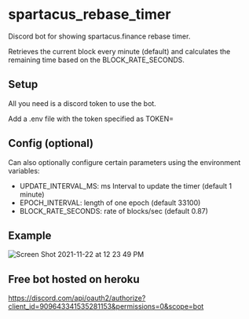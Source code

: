 # spartacus_rebase_timer

Discord bot for showing spartacus.finance rebase timer.

Retrieves the current block every minute (default) and calculates the remaining time based on the BLOCK_RATE_SECONDS.

## Setup

All you need is a discord token to use the bot.

Add a .env file with the token specified as TOKEN=

## Config (optional)

Can also optionally configure certain parameters using the environment variables:
- UPDATE_INTERVAL_MS: ms Interval to update the timer (default 1 minute)
- EPOCH_INTERVAL: length of one epoch (default 33100)
- BLOCK_RATE_SECONDS: rate of blocks/sec (default 0.87)

## Example
![Screen Shot 2021-11-22 at 12 23 49 PM](https://user-images.githubusercontent.com/9285017/142906887-7ac24a41-3e1e-4b94-968c-51bb0f151e23.png)

## Free bot hosted on heroku

https://discord.com/api/oauth2/authorize?client_id=909643341535281153&permissions=0&scope=bot
